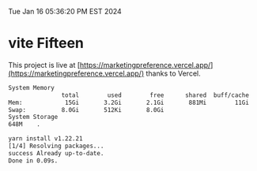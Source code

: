 Tue Jan 16 05:36:20 PM EST 2024

# vite Fifteen


This project is live at [https://marketingpreference.vercel.app/](https://marketingpreference.vercel.app/) thanks to Vercel.

```bash
System Memory
               total        used        free      shared  buff/cache   available
Mem:            15Gi       3.2Gi       2.1Gi       881Mi        11Gi        12Gi
Swap:          8.0Gi       512Ki       8.0Gi
System Storage
648M	.
```
```bash
yarn install v1.22.21
[1/4] Resolving packages...
success Already up-to-date.
Done in 0.09s.
```
